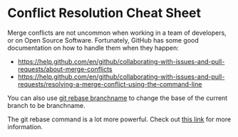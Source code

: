 # Conflict Resolution Cheat Sheet

Merge conflicts are not uncommon when working in a team of developers, or on Open Source Software. Fortunately, GitHub has some good documentation on how to handle them when they happen:

- https://help.github.com/en/github/collaborating-with-issues-and-pull-requests/about-merge-conflicts
- https://help.github.com/en/github/collaborating-with-issues-and-pull-requests/resolving-a-merge-conflict-using-the-command-line

You can also use [git rebase branchname](https://git-scm.com/book/en/v2/Git-Branching-Rebasing) to change the base of the current branch to be branchname.

The git rebase command is a lot more powerful. Check out [this link](https://git-scm.com/book/en/v2/Git-Tools-Rewriting-History) for more information.